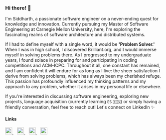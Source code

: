 ### Hi there! 👋

I'm Siddharth, a passionate software engineer on a never-ending quest for knowledge and innovation. Currently pursuing my Master of Software Engineering at Carnegie Mellon University, here, I'm exploring the fascinating realms of software architecture and distributed systems. 

If I had to define myself with a single word, it would be **'Problem Solver.'** When I was in high school, I discovered Brilliant.org, and I would immerse myself in solving problems there. As I progressed to my undergraduate years, I found solace in preparing for and participating in coding competitions and ACM-ICPC. Throughout it all, one constant has remained, and I am confident it will endure for as long as I live: the sheer satisfaction I derive from solving problems, which has always been my cherished refuge. This passion has profoundly influenced my thinking patterns and my approach to any problem, whether it arises in my personal life or elsewhere.

If you're interested in discussing software engineering, exploring new projects, language acquisition (currently learning `ES` 🇪🇸) or simply having a friendly conversation, feel free to reach out! Let's connect on LinkedIn ✨

#### Links
<a href="https://www.linkedin.com/in/sidpy/">
    <img alt="Siddharth's LinkedIn" width="22px" src="https://cdn.simpleicons.org/linkedin" />
</a>
&nbsp;&nbsp; 
<a href="https://brilliant.org/profile/siddharth-7glmi8/">
    <img alt="Siddharth's Brilliant" width="22px" src="https://upload.wikimedia.org/wikipedia/commons/thumb/9/9e/Brilliant_%28website%29_Logo.svg/240px-Brilliant_%28website%29_Logo.svg.png" />
</a>
&nbsp;&nbsp; 
<a href="https://leetcode.com/sidb101/">
<img alt="Siddharth's LeetCode" width="22px" src="https://leetcode.com/_next/static/images/default_banner_logo-90cb5e77d853b670530efd537a90cdcc.svg" />
</a>   
&nbsp;&nbsp;
<a href="https://www.duolingo.com/profile/sidb101">
<img alt="Siddharth's Duolingo" width="22px" src="https://cdn.rcd.gg/PreMiD/websites/D/Duolingo/assets/logo.png" />
</a>  

<br />
<br />
